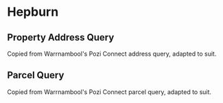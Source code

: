# Hepburn

## Property Address Query

Copied from Warrnambool's Pozi Connect address query, adapted to suit.

## Parcel Query

Copied from Warrnambool's Pozi Connect parcel query, adapted to suit.
